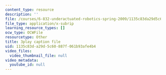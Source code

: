 ```yaml
---
content_type: resource
description: ''
file: /courses/6-832-underactuated-robotics-spring-2009/1135c83da29d5c60887f061b93afe4b4_6v3Ln2ACtqI.vtt
file_type: application/x-subrip
learning_resource_types: []
ocw_type: OCWFile
resourcetype: Other
title: 3play caption file
uid: 1135c83d-a29d-5c60-887f-061b93afe4b4
video_files:
  video_thumbnail_file: null
video_metadata:
  youtube_id: null
---
```


